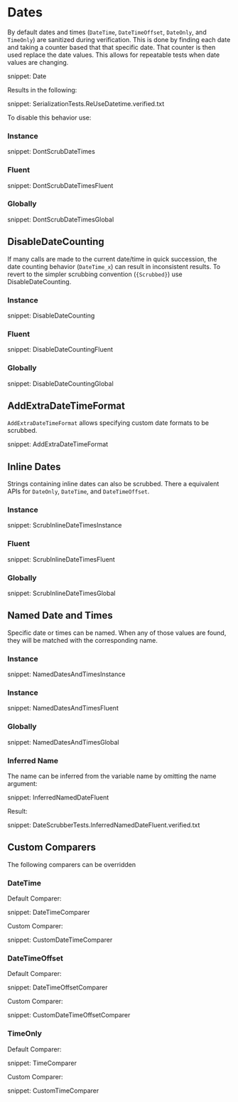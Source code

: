 # Dates

By default dates and times (`DateTime`, `DateTimeOffset`, `DateOnly`, and `TimeOnly`) are sanitized during verification. This is done by finding each date and taking a counter based that that specific date. That counter is then used replace the date values. This allows for repeatable tests when date values are changing.

snippet: Date

Results in the following:

snippet: SerializationTests.ReUseDatetime.verified.txt

To disable this behavior use:


### Instance

snippet: DontScrubDateTimes


### Fluent

snippet: DontScrubDateTimesFluent


### Globally

snippet: DontScrubDateTimesGlobal


## DisableDateCounting

If many calls are made to the current date/time in quick succession, the date counting behavior (`DateTime_x`) can result in inconsistent results. To revert to the simpler scrubbing convention (`{Scrubbed}`) use DisableDateCounting.


### Instance

snippet: DisableDateCounting


### Fluent

snippet: DisableDateCountingFluent


### Globally

snippet: DisableDateCountingGlobal


## AddExtraDateTimeFormat

`AddExtraDateTimeFormat` allows specifying custom date formats to be scrubbed.

snippet: AddExtraDateTimeFormat


## Inline Dates

Strings containing inline dates can also be scrubbed. There a equivalent APIs for `DateOnly`, `DateTime`, and `DateTimeOffset`.


### Instance

snippet: ScrubInlineDateTimesInstance


### Fluent

snippet: ScrubInlineDateTimesFluent


### Globally

snippet: ScrubInlineDateTimesGlobal


## Named Date and Times

Specific date or times can be named. When any of those values are found, they will be matched with the corresponding name.


### Instance

snippet: NamedDatesAndTimesInstance


### Instance

snippet: NamedDatesAndTimesFluent


### Globally

snippet: NamedDatesAndTimesGlobal


### Inferred Name

The name can be inferred from the variable name by omitting the name argument:

snippet: InferredNamedDateFluent

Result: 

snippet: DateScrubberTests.InferredNamedDateFluent.verified.txt


## Custom Comparers

The following comparers can be overridden


### DateTime

Default Comparer:

snippet: DateTimeComparer

Custom Comparer:

snippet: CustomDateTimeComparer


### DateTimeOffset

Default Comparer:

snippet: DateTimeOffsetComparer

Custom Comparer:

snippet: CustomDateTimeOffsetComparer


### TimeOnly

Default Comparer:

snippet: TimeComparer

Custom Comparer:

snippet: CustomTimeComparer